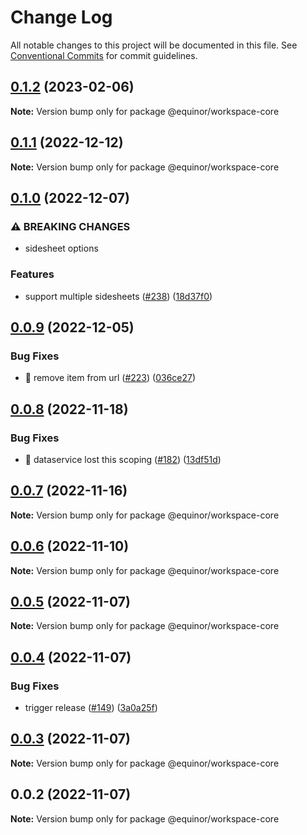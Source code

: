 # Change Log

All notable changes to this project will be documented in this file.
See [Conventional Commits](https://conventionalcommits.org) for commit guidelines.

## [0.1.2](https://github.com/equinor/fusion-workspace/compare/@equinor/workspace-core@0.1.1...@equinor/workspace-core@0.1.2) (2023-02-06)

**Note:** Version bump only for package @equinor/workspace-core

## [0.1.1](https://github.com/equinor/fusion-workspace/compare/@equinor/workspace-core@0.1.0...@equinor/workspace-core@0.1.1) (2022-12-12)

**Note:** Version bump only for package @equinor/workspace-core

## [0.1.0](https://github.com/equinor/fusion-workspace/compare/@equinor/workspace-core@0.0.9...@equinor/workspace-core@0.1.0) (2022-12-07)

### ⚠ BREAKING CHANGES

-   sidesheet options

### Features

-   support multiple sidesheets ([#238](https://github.com/equinor/fusion-workspace/issues/238)) ([18d37f0](https://github.com/equinor/fusion-workspace/commit/18d37f0eceae896d1c4647395b4cc8bb37065300))

## [0.0.9](https://github.com/equinor/fusion-workspace/compare/@equinor/workspace-core@0.0.8...@equinor/workspace-core@0.0.9) (2022-12-05)

### Bug Fixes

-   :bug: remove item from url ([#223](https://github.com/equinor/fusion-workspace/issues/223)) ([036ce27](https://github.com/equinor/fusion-workspace/commit/036ce27fb9a30a2c24118564293c768f19837ca9))

## [0.0.8](https://github.com/equinor/fusion-workspace/compare/@equinor/workspace-core@0.0.5...@equinor/workspace-core@0.0.8) (2022-11-18)

### Bug Fixes

-   :bug: dataservice lost this scoping ([#182](https://github.com/equinor/fusion-workspace/issues/182)) ([13df51d](https://github.com/equinor/fusion-workspace/commit/13df51df79ea82cd038d52df0b898692c6cd1430))

## [0.0.7](https://github.com/equinor/fusion-workspace/compare/@equinor/workspace-core@0.0.5...@equinor/workspace-core@0.0.7) (2022-11-16)

**Note:** Version bump only for package @equinor/workspace-core

## [0.0.6](https://github.com/equinor/fusion-workspace/compare/@equinor/workspace-core@0.0.5...@equinor/workspace-core@0.0.6) (2022-11-10)

**Note:** Version bump only for package @equinor/workspace-core

## [0.0.5](https://github.com/equinor/fusion-workspace/compare/@equinor/workspace-core@0.0.4...@equinor/workspace-core@0.0.5) (2022-11-07)

**Note:** Version bump only for package @equinor/workspace-core

## [0.0.4](https://github.com/equinor/fusion-workspace/compare/@equinor/workspace-core@0.0.3...@equinor/workspace-core@0.0.4) (2022-11-07)

### Bug Fixes

-   trigger release ([#149](https://github.com/equinor/fusion-workspace/issues/149)) ([3a0a25f](https://github.com/equinor/fusion-workspace/commit/3a0a25fc280438dd75dad428e7480eaf6d5328e3))

## [0.0.3](https://github.com/equinor/fusion-workspace/compare/@equinor/workspace-core@0.0.2...@equinor/workspace-core@0.0.3) (2022-11-07)

**Note:** Version bump only for package @equinor/workspace-core

## 0.0.2 (2022-11-07)

**Note:** Version bump only for package @equinor/workspace-core
